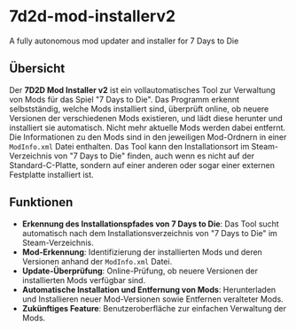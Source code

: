 # 7d2d-mod-installerv2
A fully autonomous mod updater and installer for 7 Days to Die

## Übersicht

Der **7D2D Mod Installer v2** ist ein vollautomatisches Tool zur Verwaltung von Mods für das Spiel "7 Days to Die". Das Programm erkennt selbstständig, welche Mods installiert sind, überprüft online, ob neuere Versionen der verschiedenen Mods existieren, und lädt diese herunter und installiert sie automatisch. Nicht mehr aktuelle Mods werden dabei entfernt. Die Informationen zu den Mods sind in den jeweiligen Mod-Ordnern in einer `ModInfo.xml` Datei enthalten. Das Tool kann den Installationsort im Steam-Verzeichnis von "7 Days to Die" finden, auch wenn es nicht auf der Standard-C-Platte, sondern auf einer anderen oder sogar einer externen Festplatte installiert ist.

## Funktionen

- **Erkennung des Installationspfades von 7 Days to Die**: Das Tool sucht automatisch nach dem Installationsverzeichnis von "7 Days to Die" im Steam-Verzeichnis.
- **Mod-Erkennung**: Identifizierung der installierten Mods und deren Versionen anhand der `ModInfo.xml` Datei.
- **Update-Überprüfung**: Online-Prüfung, ob neuere Versionen der installierten Mods verfügbar sind.
- **Automatische Installation und Entfernung von Mods**: Herunterladen und Installieren neuer Mod-Versionen sowie Entfernen veralteter Mods.
- **Zukünftiges Feature**: Benutzeroberfläche zur einfachen Verwaltung der Mods.
